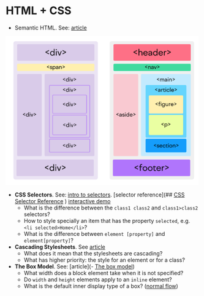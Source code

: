 # HTML + CSS


- Semantic HTML. See: [article](https://www.freecodecamp.org/news/semantic-html5-elements/)

![](images/semantic_html.png)


- **CSS Selectors**. See: [intro to selectors](https://developer.mozilla.org/en-US/docs/Learn/CSS/Building_blocks/Selectors). [selector reference](## [CSS Selector Reference](https://www.w3schools.com/cssref/css_selectors.php) ) [interactive demo](https://www.w3schools.com/cssref/trysel.php)
	- What is the difference between the `class1 class2` and `class1>class2` selectors?
	- How to style specially an item that has the property `selected`, e.g. `<li selected>Home</li>`?
	- What is the difference between `element [property]` and `element[property]`?
- **Cascading Stylesheets**. See [article](https://developer.mozilla.org/en-US/docs/Learn/CSS/Building_blocks/Cascade_and_inheritance)
	- What does it mean that the stylesheets are cascading? 
	- What has higher priority: the style for an element or for a class?
- **The Box Model**. See: [article](- [The box model](https://developer.mozilla.org/en-US/docs/Learn/CSS/Building_blocks/The_box_model))
	- What width does a block element take when it is not specified?
	- Do `width` and `height` elements apply to an `inline` element?
	- What is the default inner display type of a box? ([normal flow](https://developer.mozilla.org/en-US/docs/Learn/CSS/CSS_layout/Normal_Flow))



